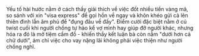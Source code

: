 Yếu tố hài hước nằm ở cách thầy giải thích về việc đốt nhiều tiền vàng mã, so sánh với xin "visa express" để gọi hồn về ngay và khôn khéo gửi cả lên thiên đình lẫn âm phủ để "đụng đâu về đấy". Điểm cười đặc biệt nằm ở cú twist cuối khi người chồng tự hào kể vợ mình hay giúp đỡ người khác, nhưng hóa ra đó là mở tiệm cầm đồ - khiến thầy kết luận bà còn nằm "dưới hơn cả chữ dưới", ám chỉ việc cho vay nặng lãi không phải việc thiện như người chồng nghĩ.